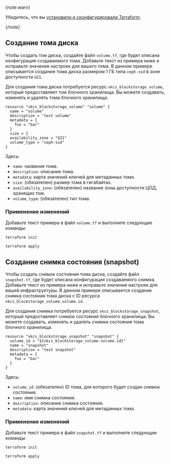 {note:warn}

Убедитесь, что вы [установили и сконфигурировали Terraform](../../../quick-start).

{/note}

## Создание тома диска

Чтобы создать том диска, создайте файл `volume.tf`, где будет описана конфигурация создаваемого тома. Добавьте текст из примера ниже и исправьте значения настроек для вашего тома. В данном примере описывается создание тома диска размером 1 ГБ типа `ceph-ssd` в зоне доступности `GZ1`.

Для создания тома диска потребуется ресурс `vkcs_blockstorage_volume`, который предоставляет том блочного хранилища. Вы можете создавать, изменять и удалять тома блочного хранилища.

```hcl
resource "vkcs_blockstorage_volume" "volume" {
  name = "volume"
  description = "test volume"
  metadata = {
    foo = "bar"
  }
  size = 1
  availability_zone = "GZ1"
  volume_type = "ceph-ssd"
}
```

Здесь:

- `name`: название тома.
- `description`: описание тома.
- `metadata`: карта значений ключей для метаданных тома.
- `size`: (обязателен) размер тома в гигабайтах.
- `availability_zone`: (обязателен) название зоны доступности ЦОД, хранящих том.
- `volume_type`: (обязателен) тип тома.

### Применение изменений

Добавьте текст примера в файл `volume.tf` и выполните следующие команды:

```console
terraform init
```
```console
terraform apply
```

## Создание снимка состояния (snapshot)

Чтобы создать снимок состояния тома диска, создайте файл `snapshot.tf`, где будет описана конфигурация создаваемого снимка. Добавьте текст из примера ниже и исправьте значения настроек для вашей инфраструктуры. В данном примере описывается создание снимка состояния тома диска с ID ресурса `vkcs_blockstorage_volume.volume.id`.

Для создания снимка потребуется ресурс `vkcs_blockstorage_snapshot`, который предоставляет снимок состояния блочного хранилища. Вы можете создавать, изменять и удалять снимки состояния тома блочного хранилища.

```hcl
resource "vkcs_blockstorage_snapshot" "snapshot" {
  volume_id = "${vkcs_blockstorage_volume.volume.id}"
  name = "snapshot"
  description = "test snapshot"
  metadata = {
    foo = "bar"
  }
}
```

Здесь:

- `volume_id`: (обязателен) ID тома, для которого будет создан снимок состояния.
- `name`: имя снимка состояния.
- `description`: описание снимка состояния.
- `metadata`: карта значений ключей для метаданных тома.

### Применение изменений

Добавьте текст примера в файл `snapshot.tf` и выполните следующие команды:

```console
terraform init
```
```console
terraform apply
```
